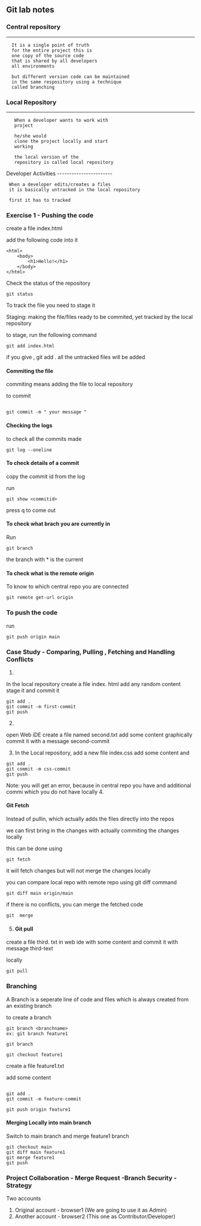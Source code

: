 ## Git lab notes


### Central repository
------------------

      It is a single point of truth
	  for the entire project this is
	  one copy of the source code
	  that is shared by all developers
	  all environments
	  
	  but different version code can be maintained
	  in the same respository using a technique 
	  called branching
	  
	  
### Local Repository
----------------
       When a developer wants to work with 
	   project 
	   
	   he/she would
	   clone the project locally and start
	   working
	   
	   the local version of the
	   repository is called local repository
	   
Developer Activities
	 -----------------------
	 
	 When a developer edits/creates a files
	 it is basically untracked in the local repository
	 
	 first it has to tracked
	 
	
### Exercise 1 - Pushing the code

create a file index.html

add the following code into it

```
<html>
    <body>
        <h1>Hello!</h1>
    </body>
</html>
```
	 
Check the status of the repository

```
git status
```
	 
To track the file you need to stage it

Staging: making the file/files ready to be commited, yet
tracked by the local repository

to stage, run the following command

```
git add index.html
```

if you give , git add .  all the untracked files will be added
	 
#### Commiting the file

commiting means adding the file to local repository

to commit

```

git commit -m " your message "

```

#### Checking the logs

to check all the commits made

```
git log --oneline

```

#### To check details of a commit

copy the commit id from the log

run



```
git show <commitid>
```

press q to come out

#### To check what brach you are currently in

Run

```
git branch
```

the branch with * is the current

#### To check what is the remote origin

To know to which central repo you are connected

```
git remote get-url origin
```

### To push the code

run
```
git push origin main
```

### Case Study - Comparing, Pulling , Fetching and Handling Conflicts
1. 
In the local repository
create a file index. html
add any random content
stage it and commit it

```
git add .
git commit -m first-commit
git push
```
2. 
open Web iDE 
create a file named second.txt add some content
graphically
commit it with a message second-commit

3. In the Local repository, add a new file index.css
add some content and

```
git add .
git commit -m css-commit
git push
```

Note: you will get an error, because in central repo you have
and additional commi which you do not have locally
 4. 
#### Git Fetch

Instead of pullin, which actually adds the files directly into
the repos

we can first bring in the changes with actually
commiting the changes locally

this can be done using

```
git fetch 
```
it will fetch changes but will not merge the changes locally

you can compare local repo with remote repo using git diff command

```
git diff main origin/main
```

if there is no conflicts, you can merge the fetched code

```
git  merge
```

5. #### Git pull

create a file third. txt in web ide with some content
and commit it with message third-text

locally

```
git pull
```


### Branching 

A Branch is a seperate line of code and files 
which is always created from an existing branch

to create a branch 

```
git branch <branchname>
ex: git branch feature1

git branch

git checkout feature1
```


create a file feature1.txt

add some content

```

git add .
git commit -m feature-commit

```


```
git push origin feature1
```

#### Merging Locally into main branch

Switch to main branch
and merge feature1 branch

```
git checkout main
git diff main feature1
git merge feature1
git push 
```

### Project Collaboration - Merge Request -Branch Security -Strategy

Two accounts

1. Original account - browser1 (We are going to use it as Admin)
2. Another account - browser2 (This one as Contributor/Developer)